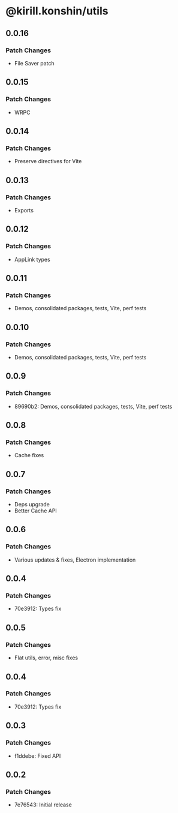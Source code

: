 # @kirill.konshin/utils

## 0.0.16

### Patch Changes

- File Saver patch

## 0.0.15

### Patch Changes

- WRPC

## 0.0.14

### Patch Changes

- Preserve directives for Vite

## 0.0.13

### Patch Changes

- Exports

## 0.0.12

### Patch Changes

- AppLink types

## 0.0.11

### Patch Changes

- Demos, consolidated packages, tests, Vite, perf tests

## 0.0.10

### Patch Changes

- Demos, consolidated packages, tests, Vite, perf tests

## 0.0.9

### Patch Changes

- 89690b2: Demos, consolidated packages, tests, Vite, perf tests

## 0.0.8

### Patch Changes

- Cache fixes

## 0.0.7

### Patch Changes

- Deps upgrade
- Better Cache API

## 0.0.6

### Patch Changes

- Various updates & fixes, Electron implementation

## 0.0.4

### Patch Changes

- 70e3912: Types fix

## 0.0.5

### Patch Changes

- Flat utils, error, misc fixes

## 0.0.4

### Patch Changes

- 70e3912: Types fix

## 0.0.3

### Patch Changes

- f1ddebe: Fixed API

## 0.0.2

### Patch Changes

- 7e76543: Initial release
